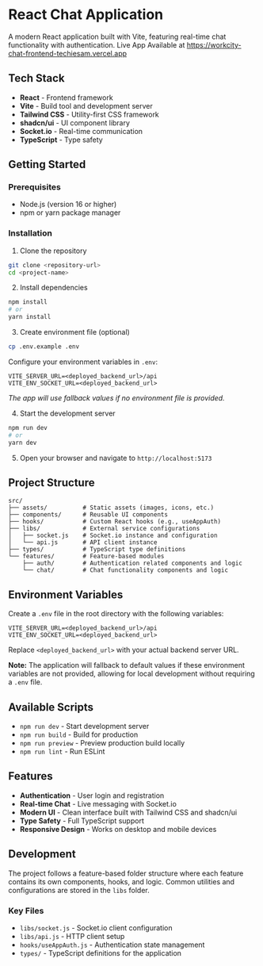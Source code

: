 # React Chat Application

A modern React application built with Vite, featuring real-time chat functionality with authentication.
Live App Available at https://workcity-chat-frontend-techiesam.vercel.app

## Tech Stack

- **React** - Frontend framework
- **Vite** - Build tool and development server
- **Tailwind CSS** - Utility-first CSS framework
- **shadcn/ui** - UI component library
- **Socket.io** - Real-time communication
- **TypeScript** - Type safety

## Getting Started

### Prerequisites

- Node.js (version 16 or higher)
- npm or yarn package manager

### Installation

1. Clone the repository
```bash
git clone <repository-url>
cd <project-name>
```

2. Install dependencies
```bash
npm install
# or
yarn install
```

3. Create environment file (optional)
```bash
cp .env.example .env
```

Configure your environment variables in `.env`:
```env
VITE_SERVER_URL=<deployed_backend_url>/api
VITE_ENV_SOCKET_URL=<deployed_backend_url>
```

*The app will use fallback values if no environment file is provided.*

4. Start the development server
```bash
npm run dev
# or
yarn dev
```

5. Open your browser and navigate to `http://localhost:5173`

## Project Structure

```
src/
├── assets/          # Static assets (images, icons, etc.)
├── components/      # Reusable UI components
├── hooks/           # Custom React hooks (e.g., useAppAuth)
├── libs/            # External service configurations
│   ├── socket.js    # Socket.io instance and configuration
│   └── api.js       # API client instance
├── types/           # TypeScript type definitions
└── features/        # Feature-based modules
    ├── auth/        # Authentication related components and logic
    └── chat/        # Chat functionality components and logic
```

## Environment Variables

Create a `.env` file in the root directory with the following variables:

```env
VITE_SERVER_URL=<deployed_backend_url>/api
VITE_ENV_SOCKET_URL=<deployed_backend_url>
```

Replace `<deployed_backend_url>` with your actual backend server URL.

**Note:** The application will fallback to default values if these environment variables are not provided, allowing for local development without requiring a `.env` file.

## Available Scripts

- `npm run dev` - Start development server
- `npm run build` - Build for production
- `npm run preview` - Preview production build locally
- `npm run lint` - Run ESLint

## Features

- **Authentication** - User login and registration
- **Real-time Chat** - Live messaging with Socket.io
- **Modern UI** - Clean interface built with Tailwind CSS and shadcn/ui
- **Type Safety** - Full TypeScript support
- **Responsive Design** - Works on desktop and mobile devices

## Development

The project follows a feature-based folder structure where each feature contains its own components, hooks, and logic. Common utilities and configurations are stored in the `libs` folder.

### Key Files

- `libs/socket.js` - Socket.io client configuration
- `libs/api.js` - HTTP client setup
- `hooks/useAppAuth.js` - Authentication state management
- `types/` - TypeScript definitions for the application
